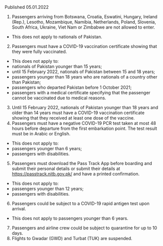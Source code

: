 Published 05.01.2022
1. Passengers arriving from Botswana, Croatia, Eswatini, Hungary, Ireland (Rep.), Lesotho, Mozambique, Namibia, Netherlands, Poland, Slovenia, South Africa, Ukraine, Viet Nam or Zimbabwe are not allowed to enter.
- This does not apply to nationals of Pakistan.
2. Passengers must have a COVID-19 vaccination certificate showing that they were fully vaccinated.
- This does not apply to:
- nationals of Pakistan younger than 15 years;
- until 15 February 2022, nationals of Pakistan between 15 and 18 years;
- passengers younger than 18 years who are nationals of a country other than Pakistan;
- passengers who departed Pakistan before 1 October 2021;
- passengers with a medical certificate specifying that the passenger cannot be vaccinated due to medical reasons.
3. Until 15 February 2022, nationals of Pakistan younger than 18 years and older than 14 years must have a COVID-19 vaccination certificate showing that they received at least one dose of the vaccine.
4. Passengers must have a negative COVID-19 PCR test taken at most 48 hours before departure from the first embarkation point. The test result must be in Arabic or English.
- This does not apply to:
- passengers younger than 6 years;
- passengers with disabilities.
5. Passengers must download the Pass Track App before boarding and submit their personal details or submit their details at <a href="https://passtrack.nitb.gov.pk/">https://passtrack.nitb.gov.pk/</a> and have a printed confirmation.
- This does not apply to:
- passengers younger than 12 years;
- passengers with disabilities.
6. Passengers could be subject to a COVID-19 rapid antigen test upon arrival.
- This does not apply to passengers younger than 6 years.
7. Passengers and airline crew could be subject to quarantine for up to 10 days.
8. Flights to Gwadar (GWD) and Turbat (TUK) are suspended.